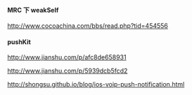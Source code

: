 #### MRC 下 weakSelf

http://www.cocoachina.com/bbs/read.php?tid=454556

#### pushKit

http://www.jianshu.com/p/afc8de658931

http://www.jianshu.com/p/5939dcb5fcd2

http://shongsu.github.io/blog/ios-voip-push-notification.html



